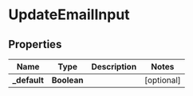 
# UpdateEmailInput

## Properties
Name | Type | Description | Notes
------------ | ------------- | ------------- | -------------
**_default** | **Boolean** |  |  [optional]



